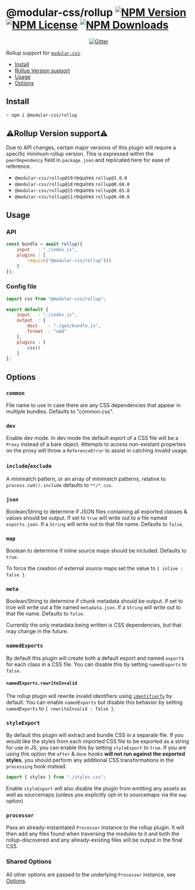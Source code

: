 # @modular-css/rollup  [![NPM Version](https://img.shields.io/npm/v/@modular-css/rollup.svg)](https://www.npmjs.com/package/@modular-css/rollup) [![NPM License](https://img.shields.io/npm/l/@modular-css/rollup.svg)](https://www.npmjs.com/package/@modular-css/rollup) [![NPM Downloads](https://img.shields.io/npm/dm/@modular-css/rollup.svg)](https://www.npmjs.com/package/@modular-css/rollup)

<p align="center">
    <a href="https://gitter.im/modular-css/modular-css"><img src="https://img.shields.io/gitter/room/modular-css/modular-css.svg" alt="Gitter" /></a>
</p>

Rollup support for [`modular-css`](https://github.com/tivac/modular-css).

- [Install](#install)
- [Rollup Version support](#%EF%B8%8Frollup-version-support%EF%B8%8F)
- [Usage](#usage)
- [Options](#options)

## Install

```bash
> npm i @modular-css/rollup
```

## ⚠️Rollup Version support⚠️

Due to API changes, certain major versions of this plugin will require a specific minimum rollup version. This is expressed within the `peerDependency` field in `package.json` and replicated here for ease of reference.

- `@modular-css/rollup@19` requires `rollup@1.0.0`
- `@modular-css/rollup@18` requires `rollup@0.68.0`
- `@modular-css/rollup@15` requires `rollup@0.65.0`
- `@modular-css/rollup@11` requires `rollup@0.60.0`

## Usage

### API

```js
const bundle = await rollup({
    input   : "./index.js",
    plugins : [
        require("@modular-css/rollup")()
    ]
});
```

### Config file

```js
import css from "@modular-css/rollup";

export default {
    input   : "./index.js",
    output  : {
        dest    : "./gen/bundle.js",
        format  : "umd"
    },
    plugins : [
        css()
    ]
};
```

## Options

### `common`

File name to use in case there are any CSS dependencies that appear in multiple bundles. Defaults to "common.css".

### `dev`

Enable dev mode. In dev mode the default export of a CSS file will be a `Proxy` instead of a bare object. Attempts to access non-existant properties on the proxy will throw a `ReferenceError` to assist in catching invalid usage.

### `include`/`exclude`

A minimatch pattern, or an array of minimatch patterns, relative to `process.cwd()`. `include` defaults to `**/*.css`.

### `json`

Boolean/String to determine if JSON files containing all exported classes & values should be output. If set to `true` will write out to a file named `exports.json`. If a `String` will write out to that file name. Defaults to `false`.

### `map`

Boolean to determine if inline source maps should be included. Defaults to `true`.

To force the creation of external source maps set the value to `{ inline : false }`.

### `meta`

Boolean/String to determine if chunk metadata should be output. If set to true will write out a file named `metadata.json`. If a `String` will write out to that file name. Defaults to `false`.

Currently the only metadata being written is CSS dependencies, but that may change in the future.

### `namedExports`

By default this plugin will create both a default export and named `export`s for each class in a CSS file. You can disable this by setting `namedExports` to `false`.

#### `namedExports.rewriteInvalid`

The rollup plugin will rewrite invalid identifiers using [`identifierfy`](https://github.com/novemberborn/identifierfy) by default. You can enable `namedExports` but disable this behavior by setting `namedExports` to `{ rewriteInvalid : false }`.

### `styleExport`

By default this plugin will extract and bundle CSS in a separate file. If you would like the styles from each imported CSS file to be exported as a string for use in JS, you can enable this by setting `styleExport` to `true`. If you are using this option the `after` & `done` hooks **will not run against the exported styles**, you should perform any additional CSS transformations in the `processing` hook instead.

```js
import { styles } from "./styles.css";
```

Enable `styleExport` will also disable the plugin from emitting any assets as well as sourcemaps (unless you explicitly opt-in to sourcemaps via the `map` option)

### `processor`

Pass an already-instantiated `Processor` instance to the rollup plugin. It will then add any files found when traversing the modules to it and both the rollup-discovered and any already-existing files will be output in the final CSS.

### Shared Options

All other options are passed to the underlying `Processor` instance, see [Options](../processor/README.md#options).
